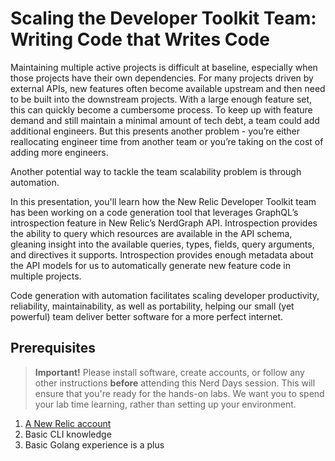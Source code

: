 # Scaling the Developer Toolkit Team: Writing Code that Writes Code

Maintaining multiple active projects is difficult at baseline, especially when those projects have their own dependencies. For many projects driven by external APIs, new features often become available upstream and then need to be built into the downstream projects. With a large enough feature set, this can quickly become a cumbersome process. To keep up with feature demand and still maintain a minimal amount of tech debt, a team could add additional engineers. But this presents another problem - you’re either reallocating engineer time from another team or you’re taking on the cost of adding more engineers.

Another potential way to tackle the team scalability problem is through automation.

In this presentation, you'll learn how the New Relic Developer Toolkit team has been working on a code generation tool that leverages GraphQL’s introspection feature in New Relic’s NerdGraph API. Introspection provides the ability to query which resources are available in the API schema, gleaning insight into the available queries, types, fields, query arguments, and directives it supports. Introspection provides enough metadata about the API models for us to automatically generate new feature code in multiple projects.

Code generation with automation facilitates scaling developer productivity, reliability, maintainability, as well as portability, helping our small (yet powerful) team deliver better software for a more perfect internet.

## Prerequisites

> **Important!** Please install software, create accounts, or follow any other instructions **before** attending this Nerd Days session. This will ensure that you're ready for the hands-on labs. We want you to spend your lab time learning, rather than setting up your environment.

1. [A New Relic account](https://newrelic.com/signup)
2. Basic CLI knowledge
3. Basic Golang experience is a plus